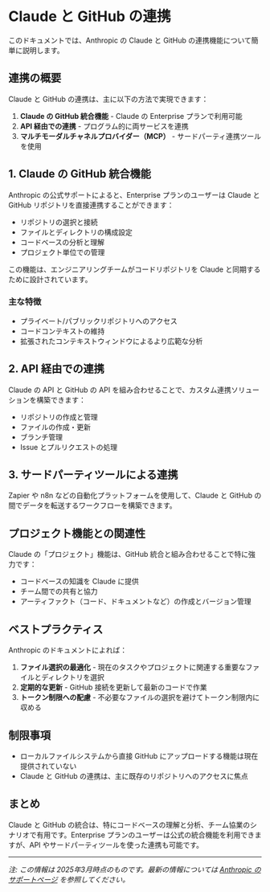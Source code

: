 # Claude と GitHub の連携

このドキュメントでは、Anthropic の Claude と GitHub の連携機能について簡単に説明します。

## 連携の概要

Claude と GitHub の連携は、主に以下の方法で実現できます：

1. **Claude の GitHub 統合機能** - Claude の Enterprise プランで利用可能
2. **API 経由での連携** - プログラム的に両サービスを連携
3. **マルチモーダルチャネルプロバイダー（MCP）** - サードパーティ連携ツールを使用

## 1. Claude の GitHub 統合機能

Anthropic の公式サポートによると、Enterprise プランのユーザーは Claude と GitHub リポジトリを直接連携することができます：

- リポジトリの選択と接続
- ファイルとディレクトリの構成設定
- コードベースの分析と理解
- プロジェクト単位での管理

この機能は、エンジニアリングチームがコードリポジトリを Claude と同期するために設計されています。

### 主な特徴
- プライベート/パブリックリポジトリへのアクセス
- コードコンテキストの維持
- 拡張されたコンテキストウィンドウによるより広範な分析

## 2. API 経由での連携

Claude の API と GitHub の API を組み合わせることで、カスタム連携ソリューションを構築できます：

- リポジトリの作成と管理
- ファイルの作成・更新
- ブランチ管理
- Issue とプルリクエストの処理

## 3. サードパーティツールによる連携

Zapier や n8n などの自動化プラットフォームを使用して、Claude と GitHub の間でデータを転送するワークフローを構築できます。

## プロジェクト機能との関連性

Claude の「プロジェクト」機能は、GitHub 統合と組み合わせることで特に強力です：

- コードベースの知識を Claude に提供
- チーム間での共有と協力
- アーティファクト（コード、ドキュメントなど）の作成とバージョン管理

## ベストプラクティス

Anthropic のドキュメントによれば：

1. **ファイル選択の最適化** - 現在のタスクやプロジェクトに関連する重要なファイルとディレクトリを選択
2. **定期的な更新** - GitHub 接続を更新して最新のコードで作業
3. **トークン制限への配慮** - 不必要なファイルの選択を避けてトークン制限内に収める

## 制限事項

- ローカルファイルシステムから直接 GitHub にアップロードする機能は現在提供されていない
- Claude と GitHub の連携は、主に既存のリポジトリへのアクセスに焦点

## まとめ

Claude と GitHub の統合は、特にコードベースの理解と分析、チーム協業のシナリオで有用です。Enterprise プランのユーザーは公式の統合機能を利用できますが、API やサードパーティツールを使った連携も可能です。

---
*注: この情報は 2025年3月時点のものです。最新の情報については [Anthropic のサポートページ](https://support.anthropic.com/) を参照してください。*
